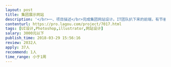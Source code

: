 ```yaml
---                
layout: post       
title: 集团展示网站           
description: '</br>一、项目描述</br>完成集团网站设计。IT团队扒下来的前端，有节省时间的组件。选择组件，根据内容做好排列。</br>二、主要功能</br>展示集团，介绍品牌，介绍集团背景，让浏览者安心。</br>三、人员要求</br>有极强的美感，对网站设计有经验。</br>'     
contenturl: https://pro.lagou.com/project/7017.html      
tags: [UI设计,Photoshop,illustrator,网站设计]            
salary: 3000元以下          
publish_time: 2018-03-29 15:56:16         
review: 2032人                   
apply: 37人                   
recommend: 1人                   
time_range: 小于1周              
---                 
```

